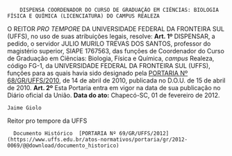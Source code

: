         DISPENSA COORDENADOR DO CURSO DE GRADUAÇÃO EM CIÊNCIAS: BIOLOGIA FÍSICA E QUÍMICA (LICENCIATURA) DO CAMPUS REALEZA  

 O REITOR *PRO TEMPORE*  DA UNIVERSIDADE FEDERAL DA FRONTEIRA SUL (UFFS), no uso de suas atribuições legais, resolve:   **Art. 1º**  DISPENSAR, a pedido, o servidor JULIO MURILO TREVAS DOS SANTOS, professor do magistério superior, SIAPE 1767563, das funções de Coordenador do Curso de Graduação em Ciências: Biologia, Física e Química, *campus*  Realeza, código FG-1, da UNIVERSIDADE FEDERAL DA FRONTEIRA SUL (UFFS), funções para as quais havia sido designado pela [PORTARIA Nº 68/GR/UFFS/2010](https://www.uffs.edu.br/atos-normativos/portaria/gr/2010-0068), de 14 de abril de 2010, publicada no D.O.U. de 15 de abril de 2010.   **Art. 2º**  Esta Portaria entra em vigor na data de sua publicação no Diário oficial da União.        **Data do ato:** Chapecó-SC, 01 de fevereiro de 2012.   
 

    Jaime Giolo   
 Reitor pro tempore da UFFS 

      Documento Histórico  [PORTARIA Nº 69/GR/UFFS/2012](https://www.uffs.edu.br/atos-normativos/portaria/gr/2012-0069/@@download/documento_historico)     
      